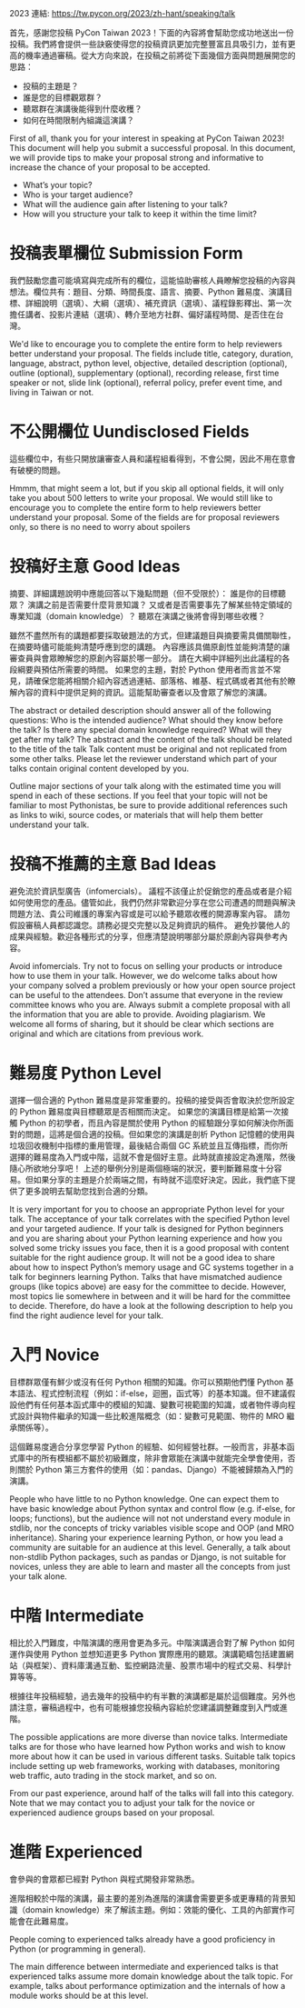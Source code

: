 2023 連結: https://tw.pycon.org/2023/zh-hant/speaking/talk

首先，感謝您投稿 PyCon Taiwan 2023！下面的內容將會幫助您成功地送出一份投稿。我們將會提供一些訣竅使得您的投稿資訊更加完整豐富且具吸引力，並有更高的機率通過審稿。從大方向來說，在投稿之前將從下面幾個方面與問題展開您的思路：
- 投稿的主題是？
- 誰是您的目標觀眾群？
- 聽眾群在演講後能得到什麼收穫？
- 如何在時間限制內組識這演講？

First of all, thank you for your interest in speaking at PyCon Taiwan 2023! This document will help you submit a successful proposal. In this document, we will provide tips to make your proposal strong and informative to increase the chance of your proposal to be accepted.
- What’s your topic?
- Who is your target audience?
- What will the audience gain after listening to your talk?
- How will you structure your talk to keep it within the time limit?

# 投稿表單欄位 Submission Form
我們鼓勵您盡可能填寫與完成所有的欄位，這能協助審核人員瞭解您投稿的內容與想法。欄位共有：題目、分類、時間長度、語言、摘要、Python 難易度、演講目標、詳細說明（選填）、大綱（選填）、補充資訊（選填）、議程錄影釋出、第一次擔任講者、投影片連結（選填）、轉介至地方社群、偏好議程時間、是否住在台灣。

We'd like to encourage you to complete the entire form to help reviewers better understand your proposal. The fields include title, category, duration, language, abstract, python level, objective, detailed description (optional), outline (optional), supplementary (optional), recording release, first time speaker or not, slide link (optional), referral policy, prefer event time, and living in Taiwan or not.

# 不公開欄位 Uundisclosed Fields
這些欄位中，有些只開放讓審查人員和議程組看得到，不會公開，因此不用在意會有破梗的問題。

Hmmm, that might seem a lot, but if you skip all optional fields, it will only take you about 500 letters to write your proposal. We would still like to encourage you to complete the entire form to help reviewers better understand your proposal. Some of the fields are for proposal reviewers only, so there is no need to worry about spoilers

# 投稿好主意 Good Ideas
摘要、詳細講題說明中應能回答以下幾點問題（但不受限於）：
誰是你的目標聽眾？
演講之前是否需要什麼背景知識？
又或者是否需要事先了解某些特定領域的專業知識（domain knowledge）？
聽眾在演講之後將會得到哪些收穫？

雖然不盡然所有的講題都要採取破題法的方式，但建議題目與摘要需具備關聯性，在摘要時儘可能能夠清楚呼應到您的講題。
內容應該具備原創性並能夠清楚的讓審查員與會眾瞭解您的原創內容屬於哪一部分。
請在大綱中詳細列出此議程的各段綱要與預估所需要的時間。
如果您的主題，對於 Python 使用者而言並不常見，請確保您能將相關介紹內容透過連結、部落格、維基、程式碼或者其他有於瞭解內容的資料中提供足夠的資訊。這能幫助審查者以及會眾了解您的演講。


The abstract or detailed description should answer all of the following questions:
Who is the intended audience?
What should they know before the talk?
Is there any special domain knowledge required?
What will they get after my talk?
The abstract and the content of the talk should be related to the title of the talk
Talk content must be original and not replicated from some other talks. Please let the reviewer understand which part of your talks contain original content developed by you.

Outline major sections of your talk along with the estimated time you will spend in each of these sections.
If you feel that your topic will not be familiar to most Pythonistas, be sure to provide additional references such as links to wiki, source codes, or materials that will help them better understand your talk.

# 投稿不推薦的主意 Bad Ideas
避免流於資訊型廣告（infomercials）。
議程不該僅止於促銷您的產品或者是介紹如何使用您的產品。儘管如此，我們仍然非常歡迎分享在您公司遭遇的問題與解決問題方法、貴公司維護的專案內容或是可以給予聽眾收穫的開源專案內容。
請勿假設審稿人員都認識您。請務必提交完整以及足夠資訊的稿件。
避免抄襲他人的成果與經驗。歡迎各種形式的分享，但應清楚說明哪部分屬於原創內容與參考內容。

Avoid infomercials.
Try not to focus on selling your products or introduce how to use them in your talk. However, we do welcome talks about how your company solved a  problem previously or how your open source project can be useful to the attendees.
Don’t assume that everyone in the review committee knows who you are. Always submit a complete proposal with all the information that you are able to provide.
Avoiding plagiarism. We welcome all forms of sharing, but it should be clear which sections are original and which are citations from previous work.

# 難易度 Python Level
選擇一個合適的 Python 難易度是非常重要的。投稿的接受與否會取決於您所設定的 Python 難易度與目標聽眾是否相關而決定。
如果您的演講目標是給第一次接觸 Python 的初學者，而且內容是關於使用 Python 的經驗跟分享如何解決你所面對的問題，這將是個合適的投稿。但如果您的演講是剖析 Python 記憶體的使用與垃圾回收機制中指標的重用管理，最後結合兩個 GC 系統並且互傳指標，而你所選擇的難易度為入門或中階，這就不會是個好主意。此時就直接設定為進階，然後隨心所欲地分享吧！
上述的舉例分別是兩個極端的狀況，要判斷難易度十分容易。但如果分享的主題是介於兩端之間，有時就不這麼好決定。因此，我們底下提供了更多說明去幫助您找到合適的分類。

It is very important for you to choose an appropriate Python level for your talk. The acceptance of your talk correlates with the specified Python level and your targeted audience.
If your talk is designed for Python beginners and you are sharing about your Python learning experience and how you solved some tricky issues you face, then it is a good proposal with content suitable for the right audience group. It will not be a good idea to share about how to inspect Python’s memory usage and GC systems together in a talk for beginners learning Python.
Talks that have mismatched audience groups (like topics above) are easy for the committee to decide. However, most topics lie somewhere in between and it will be hard for the committee to decide. Therefore, do have a look at the following description to help you find the right audience level for your talk.


# 入門 Novice
目標群眾僅有鮮少或沒有任何 Python 相關的知識。你可以預期他們懂 Python 基本語法、程式控制流程（例如：if-else，迴圈，函式等）的基本知識。但不建議假設他們有任何基本函式庫中的模組的知識、變數可視範圍的知識，或者物件導向程式設計與物件繼承的知識一些比較進階概念（如：變數可見範圍、物件的 MRO 繼承關係等）。

這個難易度適合分享您學習 Python 的經驗、如何經營社群。一般而言，非基本函式庫中的所有模組都不屬於初級難度，除非會眾能在演講中就能完全學會使用，否則關於 Python 第三方套件的使用（如：pandas、Django）不能被歸類為入門的演講。


People who have little to no Python knowledge. One can expect them to have basic knowledge about Python syntax and control flow (e.g. if-else, for loops; functions), but the audience will not not understand every module in stdlib, nor the concepts of tricky variables visible scope and OOP (and MRO inheritance). 
Sharing your experience learning Python, or how you lead a community are suitable for an audience at this level. Generally, a talk about non-stdlib Python packages, such as pandas or Django, is not suitable for novices, unless they are able to learn and master all the concepts from just your talk alone.

# 中階 Intermediate
相比於入門難度，中階演講的應用會更為多元。中階演講適合對了解 Python 如何運作與使用 Python 並想知道更多 Python 實際應用的聽眾。演講範疇包括建置網站（與框架）、資料庫溝通互動、監控網路流量、股票市場中的程式交易、科學計算等等。

根據往年投稿經驗，過去幾年的投稿中約有半數的演講都是屬於這個難度。另外也請注意，審稿過程中，也有可能根據您投稿內容給於您建議調整難度到入門或進階。


The possible applications are more diverse than novice talks. Intermediate talks are for those who have learned how Python works and wish to know more about how it can be used in various different tasks. Suitable talk topics include setting up web frameworks, working with databases, monitoring web traffic, auto trading in the stock market, and so on. 

From our past experience, around half of the talks will fall into this category. Note that we may contact you to adjust your talk for the novice or experienced audience groups based on your proposal. 

# 進階 Experienced
會參與的會眾都已經對 Python 與程式開發非常熟悉。

進階相較於中階的演講，最主要的差別為進階的演講會需要更多或更專精的背景知識（domain knowledge）來了解該主題。例如：效能的優化、工具的內部實作可能會在此難易度。


People coming to experienced talks already have a good proficiency in Python (or programming in general). 

The main difference between intermediate and experienced talks is that experienced talks assume more domain knowledge about the talk topic. For example, talks about performance optimization and the internals of how a module works should be at this level. 

